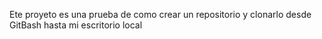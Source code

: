Ete proyeto es una prueba de como crear un repositorio y clonarlo desde GitBash hasta mi escritorio local
